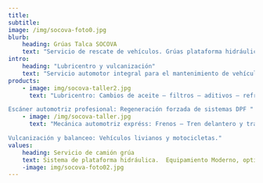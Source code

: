 ```yaml
---
title:
subtitle:
image: /img/socova-foto0.jpg
blurb:
    heading: Grúas Talca SOCOVA
    text: "Servicio de rescate de vehículos. Grúas plataforma hidráulica para todo tipo vehículos livianos, furgones, maquinaria menor y transporte de cargas especiales. Servicio las 24 horas, atención expréss."
intro:
    heading: "Lubricentro y vulcanización"
    text: "Servicio automotor integral para el mantenimiento de vehículos."
products:
    - image: img/socova-taller2.jpg
      text: "Lubricentro: Cambios de aceite – filtros – aditivos – refrigerantes – baterías – bujías- pastillas de freno – ampolletas – Neumáticos nuevos - accesorios.

Escáner automotriz profesional: Regeneración forzada de sistemas DPF "
    - image: /img/socova-taller.jpg
      text: "Mecánica automotriz expréss: Frenos – Tren delantero y trasero – amortiguadores – embragues – afinamientos – Fallas mecánicas - otros.

Vulcanización y balanceo: Vehículos livianos y motocicletas."
values:
    heading: Servicio de camión grúa
    text: Sistema de plataforma hidráulica.  Equipamiento Moderno, optimo, rápido y seguro para la carga y descarga de su vehículo. Sistema ideal para vehículos bajos y vehículos comerciales de gran longitud. Equipamiento con sistema adicional Whell Lift para el remolque de un segundo vehículo levantado uno de sus ejes motrices. 
    -image: img/socova-foto02.jpg
---
```


